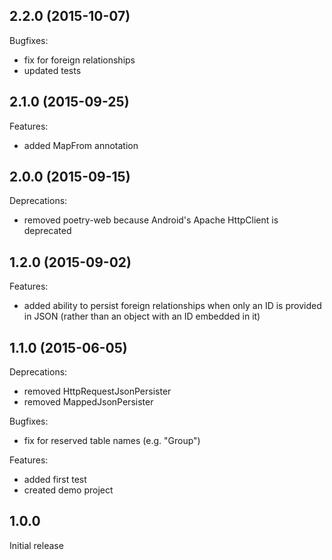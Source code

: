 ## 2.2.0 (2015-10-07)

Bugfixes:
 - fix for foreign relationships
 - updated tests

## 2.1.0 (2015-09-25)

Features:
 - added MapFrom annotation
 
## 2.0.0 (2015-09-15)

Deprecations:
 - removed poetry-web because Android's Apache HttpClient is deprecated

## 1.2.0 (2015-09-02)

Features:
 - added ability to persist foreign relationships when only an ID is provided in JSON
   (rather than an object with an ID embedded in it)

## 1.1.0 (2015-06-05)

Deprecations:
  - removed HttpRequestJsonPersister
  - removed MappedJsonPersister

Bugfixes:
  - fix for reserved table names (e.g. "Group")

Features:
  - added first test
  - created demo project

## 1.0.0

Initial release